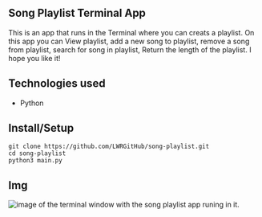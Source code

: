 ## Song Playlist Terminal App
This is an app that runs in the Terminal where you can creats a playlist. On this app you can View playlist, add a new song to playlist, remove a song from playlist, search for song in playlist,  Return the length of the playlist. I hope you like it!

## Technologies used
- Python

## Install/Setup

```
git clone https://github.com/LWRGitHub/song-playlist.git
cd song-playlist
python3 main.py
```


## Img
<img alt="image of the terminal window with the song playlist app runing in it." src="https://github.com/lwrgithub/song-playlist/blob/master/song-playlist-terminal-app.png" />
